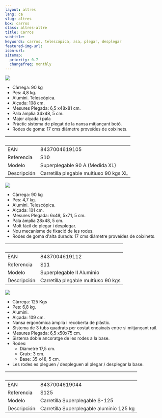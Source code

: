 ```yaml
---
layout: altres
lang: ca
slug: altres
box: carros
class: altres-altre
title: Carros
subtitle:
keywords: carros, telescópica, asa, plegar, desplegar
featured-img-url:
icon-url: 
sitemap:
  priority: 0.7
  changefreq: monthly
--- 
```

 	
<p class="text-center"><img src="{{ site.base_url }}/assets/img/01-thumbnail-box-fort-altres-carros-s10-superplegable.jpg"></p>

- Càrrega: 90 kg 
- Pes: 4,8 kg. 
- Alumini. Telescòpica. 
- Alçada: 108 cm. 
- Mesures Plegada: 6,5 x48x81 cm. 
- Pala àmplia 34x48, 5 cm. 
- Major alçada i pala 
- Pràctic sistema de plegat de la nansa mitjançant botó. 
- Rodes de goma: 17 cms diàmetre proveïdes de coixinets.

&nbsp;|&nbsp;
 --- | ---
EAN|8437004619105
Referencia|S10
Modelo|Superplegable 90 A (Medida XL)
Descripción|Carretilla plegable multiuso 90 kgs XL

<p class="text-center"><img src="{{ site.base_url }}/assets/img/01-thumbnail-box-fort-altres-carros-s11-superplegable.jpg"></p>

- Càrrega: 90 kg 
- Pes: 4,7 kg. 
- Alumini. Telescòpica. 
- Alçada: 101 cm. 
- Mesures Plegada: 6x48, 5x71, 5 cm. 
- Pala àmplia 28x48, 5 cm. 
- Molt fàcil de plegar i desplegar. 
- Nou mecanisme de fixació de les rodes. 
- Rodes de goma d'alta durada: 17 cms diàmetre proveïdes de coixinets.

&nbsp;|&nbsp;
 --- | ---
 EAN|8437004619112
 Referencia|S11
 Modelo|Superplegable II Aluminio
 Descripción|Carretilla plegable multiuso 90 kgs

<p class="text-center"><img src="{{ site.base_url }}/assets/img/01-thumbnail-box-fort-altres-carros-s125-superplegable.jpg"></p> 

- Càrrega: 125 Kgs 
- Pes: 6,8 kg. 
- Alumini. 
- Alçada: 109 cm​​. 
- Nansa ergonòmica àmplia i recoberta de plàstic. 
- Sistema de 3 tubs quadrats per costat encaixats entre si mitjançant rail. 
- Mesures Plegada: 6,5 x50x75 cm. 
- Sistema doble ancoratge de les rodes a la base. 
- Rodes: 
	- Diàmetre 17,5 cm. 
	- Gruix: 3 cm. 
	- Base: 35 x48, 5 cm. 
- Les rodes es pleguen / despleguen al plegar / desplegar la base.

&nbsp;|&nbsp;
 --- | ---
 EAN|8437004619044
 Referencia|S125
 Modelo|Carretilla Superplegable S-125
 Descripción|Carretilla Superplegable aluminio 125 kg